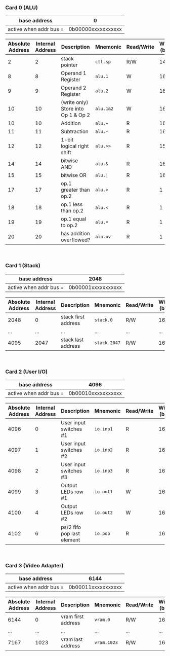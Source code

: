 ### Card 0 (ALU)

| base address | 0 |
| --- | --- |
| active when addr bus = | 0b00000xxxxxxxxxxx |

| Absolute<br>Address | Internal<br>Address | Description |	Mnemonic | Read/Write | Width<br>(bits) |
| --- | --- | --- | --- | --- | --- |
| 2	| 2	| stack pointer	| `ctl.sp` | R/W |	14
| 8 | 8 | Operand 1 Register | `alu.1` | W | 16 |
| 9 | 9 | Operand 2 Register | `alu.2` | W | 16 |
| 10 | 10 | (write only) Store into Op 1 & Op 2 | `alu.1&2` | W | 16 |
| 10 | 10 | Addition | `alu.+` | R | 16 |
| 11 | 11 | Subtraction | `alu.-` | R | 16 |
| 12 | 12 | 1-bit logical right shift | `alu.>>` | R | 15 |
| 14 | 14 | bitwise AND | `alu.&` | R | 16 |
| 15 | 15 | bitwise OR | `alu.\|` | R | 16 |
| 17 | 17 | op.1 greater than op.2 | `alu.>` | R | 1 |
| 18 | 18 | op.1 less than op.2 | `alu.<` | R | 1 |
| 19 | 19 | op.1 equal to op.2 | `alu.=` | R | 1 |
| 20 | 20 | has addition overflowed? | `alu.ov` | R |	1 |

<br>

### Card 1 (Stack)

| base address | 2048 |
| --- | --- |
| active when addr bus = | 0b00001xxxxxxxxxxx |

| Absolute<br>Address | Internal<br>Address | Description |	Mnemonic | Read/Write | Width<br>(bits) |
| --- | --- | --- | --- | --- | --- |
| 2048 | 0 | stack first address | `stack.0` | R/W | 16 |
| ... | ... | ... | ... | ... | ... |
| 4095 | 2047 | stack last address | `stack.2047` | R/W	| 16 |

<br>

### Card 2 (User I/O)

| base address | 4096 |
| --- | --- |
| active when addr bus = | 0b00010xxxxxxxxxxx |

| Absolute<br>Address | Internal<br>Address | Description |	Mnemonic | Read/Write | Width<br>(bits) |
| --- | --- | --- | --- | --- | --- |
| 4096 | 0 | User input switches #1 | `io.inp1` | R | 16 |
| 4097 | 1 | User input switches #2 | `io.inp2` | R | 16 |
| 4098 | 2 | User input switches #3 | `io.inp3` | R | 16 |
| 4099 | 3 | Output LEDs row #1 | `io.out1` | W | 16 |
| 4100 | 4 | Output LEDs row #2 | `io.out2` | W | 16 |
| 4102 | 6 | ps/2 fifo pop last element | `io.pop` | R | 16 |

<br>

### Card 3 (Video Adapter)

| base address | 6144 |
| --- | --- |
| active when addr bus = | 0b00011xxxxxxxxxxx |

| Absolute<br>Address | Internal<br>Address | Description |	Mnemonic | Read/Write | Width<br>(bits) |
| --- | --- | --- | --- | --- | --- |
| 6144 | 0 | vram first address | `vram.0` | R/W | 16 |
| ... | ... | ... | ... | ... | ... |
| 7167 | 1023 | vram last address | `vram.1023` | R/W	| 16 |

<br>
